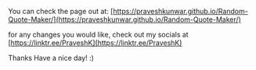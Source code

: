 You can check the page out at: [https://praveshkunwar.github.io/Random-Quote-Maker/](https://praveshkunwar.github.io/Random-Quote-Maker/)

for any changes you would like, check out my socials at [https://linktr.ee/PraveshK](https://linktr.ee/PraveshK)

Thanks Have a nice day! :)
